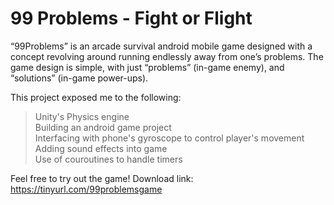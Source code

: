# 99 Problems - Fight or Flight

“99Problems” is an arcade survival android mobile game designed with a concept revolving around running endlessly away from one’s problems. The game design is simple, with just “problems” (in-game enemy), and “solutions” (in-game power-ups).

This project exposed me to the following:
> Unity's Physics engine  
> Building an android game project  
> Interfacing with phone's gyroscope to control player's movement  
> Adding sound effects into game  
> Use of couroutines to handle timers

Feel free to try out the game!
Download link: https://tinyurl.com/99problemsgame
